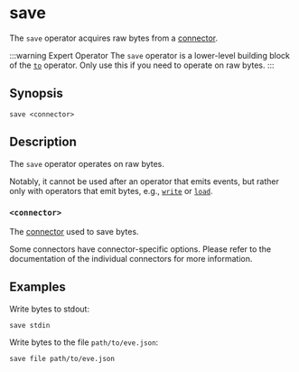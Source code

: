 # save

The `save` operator acquires raw bytes from a [connector](../../connectors.md).

:::warning Expert Operator
The `save` operator is a lower-level building block of the [`to`](to.md)
operator. Only use this if you need to operate on raw bytes.
:::

## Synopsis

```
save <connector>
```

## Description

The `save` operator operates on raw bytes.

Notably, it cannot be used after an operator that emits events, but rather only
with operators that emit bytes, e.g., [`write`](../transformations/write.md) or
[`load`](../sources/load.md).

### `<connector>`

The [connector](../../connectors.md) used to save bytes.

Some connectors have connector-specific options. Please refer to the
documentation of the individual connectors for more information.

## Examples

Write bytes to stdout:

```
save stdin
```

Write bytes to the file `path/to/eve.json`:

```
save file path/to/eve.json
```
